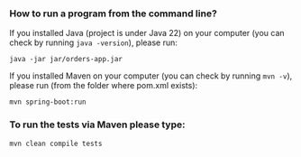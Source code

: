 ### **How to run a program from the command line?**

If you installed Java (project is under Java 22) on your computer (you can check by running `java -version`), please run:

`java -jar jar/orders-app.jar`

If you installed Maven on your computer (you can check by running `mvn -v`), please run (from the folder where pom.xml exists):

`mvn spring-boot:run`

### **To run the tests via Maven please type:**

`mvn clean compile tests`